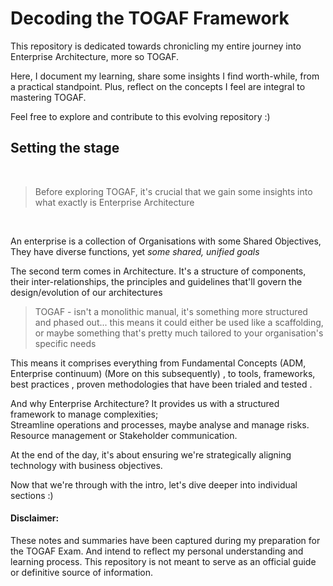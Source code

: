 # Decoding the TOGAF Framework

This repository is dedicated towards chronicling my entire journey into Enterprise Architecture, more so TOGAF. 

Here, I document my learning, share some insights I find worth-while,  from a practical standpoint. Plus, reflect on the concepts I feel are integral to mastering TOGAF. 

Feel free to explore and contribute to this evolving repository :)


## Setting the stage

</br>

> Before exploring TOGAF, it's crucial that we gain some insights into what exactly is Enterprise Architecture

</br>

An enterprise is a collection of Organisations with some Shared Objectives, They have diverse functions, yet *some shared, unified goals*

The second term comes in Architecture.  It's a structure of components, their inter-relationships, the principles and guidelines that'll govern the design/evolution of our architectures

> TOGAF - isn't a monolithic manual, it's something more structured and phased out... this means it could either be used like a scaffolding, or maybe something that's pretty much tailored to your organisation's specific needs

This means it comprises everything from Fundamental Concepts (ADM, Enterprise continuum) (More on this subsequently) , to tools, frameworks, best practices , proven methodologies that have been trialed and tested . 

And why Enterprise Architecture? It provides us with a structured framework to manage complexities;      
Streamline operations and processes, maybe analyse and manage risks. Resource management or Stakeholder communication. 

At the end of the day, it's about ensuring we're strategically aligning technology with business objectives.

Now that we're through with the intro, let's dive deeper into individual sections :)


#### Disclaimer:

These notes and summaries have been captured during my preparation for the TOGAF Exam. And intend to reflect my personal understanding and learning process. This repository is not meant to serve as an official guide or definitive source of information.

